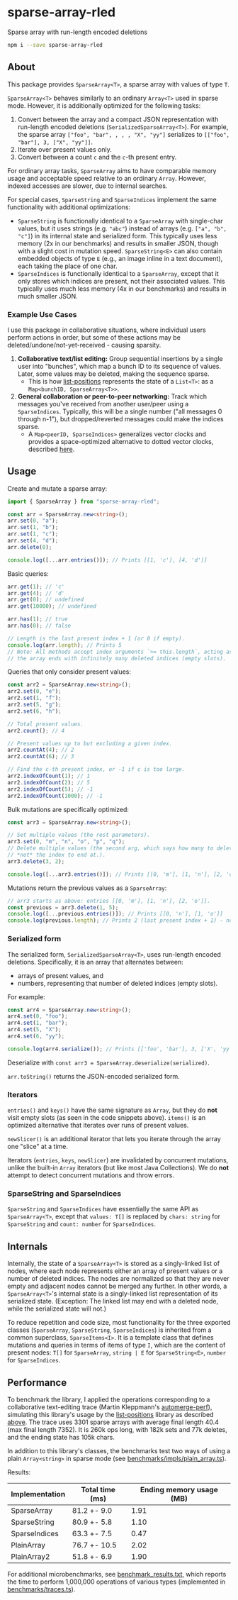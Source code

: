 # sparse-array-rled

Sparse array with run-length encoded deletions

```bash
npm i --save sparse-array-rled
```

## About

This package provides `SparseArray<T>`, a sparse array with values of type `T`.

`SparseArray<T>` behaves similarly to an ordinary `Array<T>` used in sparse mode.
However, it is additionally optimized for the following tasks:

1.  Convert between the array and a compact JSON representation
    with run-length encoded deletions (`SerializedSparseArray<T>`). For example, the sparse array `["foo", "bar", , , , "X", "yy"]` serializes to `[["foo", "bar"], 3, ["X", "yy"]]`.
2.  Iterate over present values only.
3.  Convert between a count `c` and the `c`-th present entry.

For ordinary array tasks, `SparseArray` aims to have comparable
memory usage and acceptable speed relative to an ordinary `Array`. However, indexed accesses are slower, due to internal searches.

For special cases, `SparseString` and `SparseIndices` implement the same functionality with additional optimizations:

- `SparseString` is functionally identical to a `SparseArray` with single-char values,
  but it uses strings (e.g. `"abc"`) instead of arrays (e.g. `["a", "b", "c"]`) in its internal state
  and serialized form.
  This typically uses less memory (2x in our benchmarks) and results in smaller JSON,
  though with a slight cost in mutation speed. `SparseString<E>` can also contain embedded objects of type `E` (e.g., an image inline in a text document), each taking the place of one char.
- `SparseIndices` is functionally identical to a `SparseArray`, except that
  it only stores which indices are present, not their associated values.
  This typically uses much less memory (4x in our benchmarks) and results in much smaller JSON.

### Example Use Cases

I use this package in collaborative situations, where individual users perform actions in order, but some of these actions may be deleted/undone/not-yet-received - causing sparsity.

<a id="collaborative-text-editing"></a>

1. **Collaborative text/list editing:** Group sequential insertions by a single user into "bunches", which map a bunch ID to its sequence of values. Later, some values may be deleted, making the sequence sparse.
   - This is how [list-positions](https://github.com/mweidner037/list-positions#readme) represents the state of a `List<T>`: as a `Map<bunchID, SparseArray<T>>`.
2. **General collaboration or peer-to-peer networking:** Track which messages you've received from another user/peer using a `SparseIndices`. Typically, this will be a single number ("all messages 0 through n-1"), but dropped/reverted messages could make the indices sparse.
   - A `Map<peerID, SparseIndices>` generalizes vector clocks and provides a space-optimized alternative to dotted vector clocks, described [here](https://mattweidner.com/2023/09/26/crdt-survey-3.html#tracking-operations-vector-clocks-1).

## Usage

Create and mutate a sparse array:

```ts
import { SparseArray } from "sparse-array-rled";

const arr = SparseArray.new<string>();
arr.set(0, "a");
arr.set(1, "b");
arr.set(1, "c");
arr.set(4, "d");
arr.delete(0);

console.log([...arr.entries()]); // Prints [[1, 'c'], [4, 'd']]
```

Basic queries:

```ts
arr.get(1); // 'c'
arr.get(4); // 'd'
arr.get(0); // undefined
arr.get(10000); // undefined

arr.has(1); // true
arr.has(0); // false

// Length is the last present index + 1 (or 0 if empty).
console.log(arr.length); // Prints 5
// Note: All methods accept index arguments `>= this.length`, acting as if
// the array ends with infinitely many deleted indices (empty slots).
```

Queries that only consider present values:

```ts
const arr2 = SparseArray.new<string>();
arr2.set(0, "e");
arr2.set(1, "f");
arr2.set(5, "g");
arr2.set(6, "h");

// Total present values.
arr2.count(); // 4

// Present values up to but excluding a given index.
arr2.countAt(4); // 2
arr2.countAt(6); // 3

// Find the c-th present index, or -1 if c is too large.
arr2.indexOfCount(1); // 1
arr2.indexOfCount(2); // 5
arr2.indexOfCount(5); // -1
arr2.indexOfCount(1000); // -1
```

Bulk mutations are specifically optimized:

```ts
const arr3 = SparseArray.new<string>();

// Set multiple values (the rest parameters).
arr3.set(0, "m", "n", "o", "p", "q");
// Delete multiple values (the second arg, which says how many to delete -
// *not* the index to end at.).
arr3.delete(3, 2);

console.log([...arr3.entries()]); // Prints [[0, 'm'], [1, 'n'], [2, 'o']]
```

Mutations return the previous values as a `SparseArray`:

```ts
// arr3 starts as above: entries [[0, 'm'], [1, 'n'], [2, 'o']].
const previous = arr3.delete(1, 5);
console.log([...previous.entries()]); // Prints [[0, 'n'], [1, 'o']]
console.log(previous.length); // Prints 2 (last present index + 1) - not necessarily the delete count.
```

### Serialized form

The serialized form, `SerializedSparseArray<T>`, uses run-length encoded deletions. Specifically, it is an array that alternates between:

- arrays of present values, and
- numbers, representing that number of deleted indices (empty slots).

For example:

```ts
const arr4 = SparseArray.new<string>();
arr4.set(0, "foo");
arr4.set(1, "bar");
arr4.set(5, "X");
arr4.set(6, "yy");

console.log(arr4.serialize()); // Prints [['foo', 'bar'], 3, ['X', 'yy']]
```

Deserialize with `const arr3 = SparseArray.deserialize(serialized)`.

`arr.toString()` returns the JSON-encoded serialized form.

### Iterators

`entries()` and `keys()` have the same signature as `Array`, but they do **not** visit empty slots (as seen in the code snippets above). `items()` is an optimized alternative that iterates over runs of present values.

`newSlicer()` is an additional iterator that lets you iterate through the array one "slice" at a time.

Iterators (`entries`, `keys`, `newSlicer`) are invalidated by concurrent mutations, unlike the built-in `Array` iterators (but like most Java Collections). We do **not** attempt to detect concurrent mutations and throw errors.

### SparseString and SparseIndices

`SparseString` and `SparseIndices` have essentially the same API as `SparseArray<T>`, except that `values: T[]` is replaced by `chars: string` for `SparseString` and `count: number` for `SparseIndices`.

## Internals

Internally, the state of a `SparseArray<T>` is stored as a singly-linked list of nodes, where each node represents either an array of present values or a number of deleted indices. The nodes are normalized so that they are never empty and adjacent nodes cannot be merged any further. In other words, a `SparseArray<T>`'s internal state is a singly-linked list representation of its serialized state. (Exception: The linked list may end with a deleted node, while the serialized state will not.)

To reduce repetition and code size, most functionality for the three exported classes (`SparseArray`, `SparseString`, `SparseIndices`) is inherited from a common superclass, `SparseItems<I>`. It is a template class that defines mutations and queries in terms of items of type `I`, which are the content of present nodes: `T[]` for `SparseArray`, `string | E` for `SparseString<E>`, `number` for `SparseIndices`.

## Performance

To benchmark the library, I applied the operations corresponding to a collaborative text-editing trace (Martin Kleppmann's [automerge-perf](https://github.com/automerge/automerge-perf)), simulating this library's usage by the [list-positions](https://github.com/mweidner037/list-positions#readme) library as described [above](#collaborative-text-editing). The trace uses 3301 sparse arrays with average final length 40.4 (max final length 7352). It is 260k ops long, with 182k sets and 77k deletes, and the ending state has 105k chars.

In addition to this library's classes, the benchmarks test two ways of using a plain `Array<string>` in sparse mode (see [benchmarks/impls/plain_array.ts](./benchmarks/impls/plain_array.ts)).

Results:

| Implementation | Total time (ms) | Ending memory usage (MB) |
| -------------- | --------------- | ------------------------ |
| SparseArray    | 81.2 +- 9.0     | 1.91                     |
| SparseString   | 80.9 +- 5.8     | 1.10                     |
| SparseIndices  | 63.3 +- 7.5     | 0.47                     |
| PlainArray     | 76.7 +- 10.5    | 2.02                     |
| PlainArray2    | 51.8 +- 6.9     | 1.90                     |

For additional microbenchmarks, see [benchmark_results.txt](./benchmark_results.txt), which reports the time to perform 1,000,000 operations of various types (implemented in [benchmarks/traces.ts](./benchmarks/traces.ts)).
